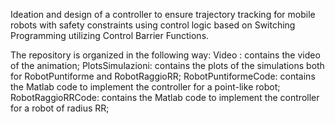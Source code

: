 Ideation and design of a controller to ensure trajectory tracking for mobile robots with safety constraints using control logic based on Switching Programming utilizing Control Barrier Functions.

The repository is organized in the following way:
Video : contains the video of the animation;
PlotsSimulazioni: contains the plots of the simulations both for RobotPuntiforme and RobotRaggioRR;
RobotPuntiformeCode: contains the Matlab code to implement the controller for a point-like robot;
RobotRaggioRRCode: contains the Matlab code to implement the controller for a robot of radius RR;
